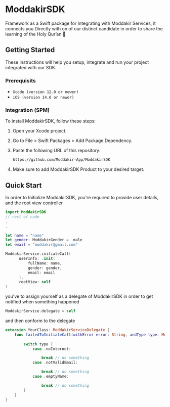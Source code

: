 # ModdakirSDK
 Framework as a Swift package for Integrating with Moddakir Services, it connects you Directly with on of our distinct candidate in order to share the learning of the Holy Qur’an 📖

## Getting Started
These instructions will help you setup, integrate and run your project integrated with our SDK.

### Prerequisits
- ```Xcode (version 12.0 or newer)```
- ```iOS (version 14.0 or newer)```

### Integration (SPM)
To install ModdakirSDK, follow these steps:

1. Open your Xcode project.
2. Go to File > Swift Packages > Add Package Dependency.
3. Paste the following URL of this repository:
   
    ```bash
    https://github.com/Moddakir-App/ModdakirSDK

5. Make sure to add ModdakirSDK Product to your desired target.


## Quick Start
  In order to Initialize ModdakirSDK, you're required to provide user details, and the root view controller
  
```swift
import ModdakirSDK
// rest of code
.
.

let name = "name"
let gender: ModdakirGender = .male
let email = "moddakir@gmail.com"

ModdakirService.initiateCall(
      userInfo: .init(
          fullName: name,
          gender: gender,
          email: email
      ),
      rootView: self
)
```

you've to assign yourself as a delegate of ModdakirSDK in order to get notified when something happened

```swift
ModdakirService.delegate = self
```

and then conform to the delegate

```swift
extension YourClass: ModdakirServiceDelegate {
    func failedToInitiateCall(withError error: String, andType type: ModdakirService.InitiateCallError) {
        
        switch type {
            case .noInternet:

                break // do something
            case .notValidEmail:

                break // do something
            case .emptyName:

                break // do something
        }
    }
}
```





